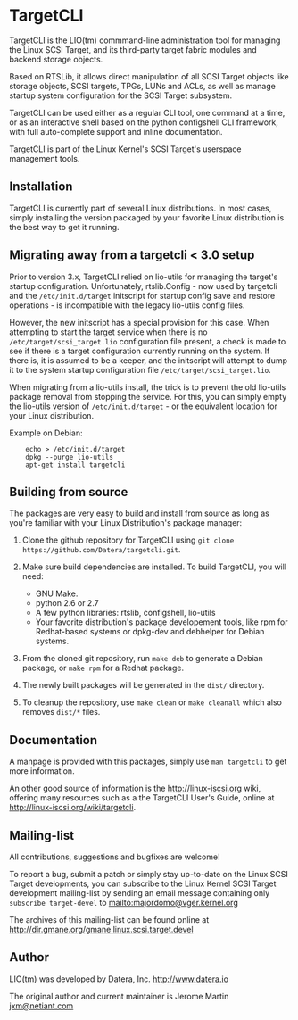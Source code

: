 # TargetCLI

TargetCLI is the LIO(tm) commmand-line administration tool for managing the
Linux SCSI Target, and its third-party target fabric modules and backend storage
objects.

Based on RTSLib, it allows direct manipulation of all SCSI Target objects like
storage objects, SCSI targets, TPGs, LUNs and ACLs, as well as manage startup
system configuration for the SCSI Target subsystem.

TargetCLI can be used either as a regular CLI tool, one command at a time, or
as an interactive shell based on the python configshell CLI framework, with
full auto-complete support and inline documentation.

TargetCLI is part of the Linux Kernel's SCSI Target's userspace management
tools.

## Installation

TargetCLI is currently part of several Linux distributions. In most cases,
simply installing the version packaged by your favorite Linux distribution is
the best way to get it running.

## Migrating away from a targetcli < 3.0 setup

Prior to version 3.x, TargetCLI relied on lio-utils for managing the target's
startup configuration. Unfortunately, rtslib.Config - now used by targetcli and
the `/etc/init.d/target` initscript for startup config save and restore
operations - is incompatible with the legacy lio-utils config files.

However, the new initscript has a special provision for this case. 
When attempting to start the target service when there is no
`/etc/target/scsi_target.lio` configuration file present, a check is made to see
if there is a target configuration currently running on the system. If there is,
it is assumed to be a keeper, and the initscript will attempt to dump it to the
system startup configuration file `/etc/target/scsi_target.lio`.

When migrating from a lio-utils install, the trick is to prevent the old lio-utils
package removal from stopping the service. For this, you can simply empty the
lio-utils version of `/etc/init.d/target` - or the equivalent location for your
Linux distribution.

Example on Debian:

        echo > /etc/init.d/target
        dpkg --purge lio-utils
        apt-get install targetcli

## Building from source

The packages are very easy to build and install from source as long as
you're familiar with your Linux Distribution's package manager:

1.  Clone the github repository for TargetCLI using `git clone
    https://github.com/Datera/targetcli.git`.

2.  Make sure build dependencies are installed. To build TargetCLI, you will need:

	* GNU Make.
	* python 2.6 or 2.7
	* A few python libraries: rtslib, configshell, lio-utils
	* Your favorite distribution's package developement tools, like rpm for
	  Redhat-based systems or dpkg-dev and debhelper for Debian systems.

3.  From the cloned git repository, run `make deb` to generate a Debian
    package, or `make rpm` for a Redhat package.

4.  The newly built packages will be generated in the `dist/` directory.

5.  To cleanup the repository, use `make clean` or `make cleanall` which also
    removes `dist/*` files.

## Documentation

A manpage is provided with this packages, simply use `man targetcli` to get
more information.

An other good source of information is the http://linux-iscsi.org wiki,
offering many resources such as a the TargetCLI User's Guide, online at
http://linux-iscsi.org/wiki/targetcli.

## Mailing-list

All contributions, suggestions and bugfixes are welcome!

To report a bug, submit a patch or simply stay up-to-date on the Linux SCSI
Target developments, you can subscribe to the Linux Kernel SCSI Target
development mailing-list by sending an email message containing only
`subscribe target-devel` to <mailto:majordomo@vger.kernel.org>

The archives of this mailing-list can be found online at
http://dir.gmane.org/gmane.linux.scsi.target.devel

## Author

LIO(tm) was developed by Datera, Inc.
http://www.datera.io

The original author and current maintainer is
Jerome Martin <jxm@netiant.com>
